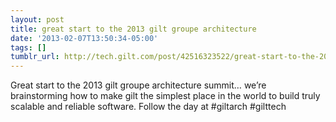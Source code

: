 ```yaml
---
layout: post
title: great start to the 2013 gilt groupe architecture
date: '2013-02-07T13:50:34-05:00'
tags: []
tumblr_url: http://tech.gilt.com/post/42516323522/great-start-to-the-2013-gilt-groupe-architecture
---
```

Great start to the 2013 gilt groupe architecture summit… we’re brainstorming how to make gilt the simplest place in the world to build truly scalable and reliable software. Follow the day at #giltarch #gilttech

